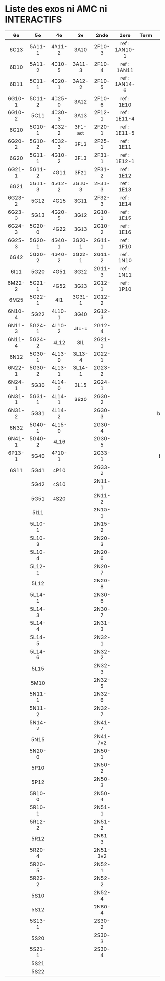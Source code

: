# Liste des exos ni AMC ni INTERACTIFS

|6e|5e|4e|3e|2nde|1ere|Term|Reste|
|:-:|:-:|:-:|:-:|:-:|:-:|:-:|:-:|
|6C13|5A11-1|4A11-2|3A10|2F10-3|ref : 1AN10-1||MG32_3F13|
|6D10|5A11-2|4C10-5|3A11-3|2F10-4|ref : 1AN11||beta2F31|
|6D11|5C11-1|4C20-1|3A12-2|2F10-5|ref : 1AN14-6||beta3F23|
|6G10-1|5C11-2|4C25-0|3A12|2F10-6|ref : 1E10||beta3G15|
|6G10-2|5C11|4C30-3|3A13|2F12-1|ref : 1E11-4||beta3G41|
|6G10|5G10-1|4C32-2|3F1-act|2F20-1|ref : 1E11-5||beta3S20-1|
|6G20-2|5G10-2|4C32-3|3F12|2F25-1|ref : 1E11||beta3s21|
|6G20|5G11-1|4G10-2|3F13|2F31-1|ref : 1E12-1||beta4C31|
|6G21-1|5G11-2|4G11|3F21|2F31-2|ref : 1E12||beta4G20-3|
|6G21|5G11-3|4G12-2|3G10-3|2F31-3|ref : 1E13||beta4G20-4|
|6G23-2|5G12|4G15|3G11|2F32-3|ref : 1E14||beta5G30-2|
|6G23-3|5G13|4G20-5|3G12|2G10-1|ref : 1E15||beta6C33-1|
|6G24-3|5G20-0|4G22|3G13|2G10-2|ref : 1E16||beta6test2|
|6G25-3|5G20-1|4G40-1|3G20-1|2G11-1|ref : 1F10||beta6test2021|
|6G42|5G20-2|4G40-2|3G22-1|2G11-2|ref : 1N10||betaAleaFigure|
|6I11|5G20|4G51|3G22|2G11-3|ref : 1N11||betaAsymptotesObliques|
|6M22-2|5G21-1|4G52|3G23|2G12-1|ref : 1P10||betaEqCarreDansC|
|6M25|5G22-1|4I1|3G31-1|2G12-2|||betaEquations|
|6N10-4|5G22|4L10-1|3G40|2G12-3|||betaEquationsLog|
|6N11-3|5G24-1|4L10-2|3I1-1|2G12-4|||betaEqValAbs|
|6N11-4|5G24-2|4L12|3I1|2G21-1|||betaExo3d|
|6N12|5G30-1|4L13-0|3L13-4|2G22-1|||betaExoLimite|
|6N22-1|5G30-2|4L13-1|3L14-1|2G23-2|||betaExoSimpleMatthieu|
|6N24-1|5G30|4L14-0|3L15|2G24-1|||betaModele10_simple_question-reponse|
|6N31-1|5G31-1|4L14-1|3S20|2G30-2|||betaModele11_parametrable|
|6N31-2|5G31|4L14-2||2G30-3|||betaModele20_plusieurs_types_de_questions|
|6N32|5G40-1|4L15-0||2G30-4|||betaModele21_parametrables|
|6N41-1|5G40-2|4L16||2G30-5|||betaModele22_avec_une_serie_de_valeurs|
|6P13-1|5G40|4P10-1||2G33-1|||betaModele30_constructions_géométriques|
|6S11|5G41|4P10||2G33-2|||betaModele31_parametrables|
||5G42|4S10||2N11-1|||betaModele40_tableau_proportionnalite|
||5G51|4S20||2N11-2|||betaModele41_tableau_signes_variations|
||5I11|||2N15-1|||betaModele50_Mathsteps|
||5L10-1|||2N15-2|||betaProbaAouB|
||5L10-3|||2N20-3|||betaProbabilites|
||5L10-4|||2N20-6|||betaProbabilitesJC|
||5L12-1|||2N20-7|||betaProblemesConcretPourcentage|
||5L12|||2N20-8|||betaPuissances|
||5L14-1|||2N30-6|||betarotation3d|
||5L14-3|||2N30-7|||betaSpline|
||5L14-4|||2N31-3|||betaSys2x2CombLin|
||5L14-5|||2N32-1|||betaTestRapporteur|
||5L14-6|||2N32-2|||betaTracerParabole|
||5L15|||2N32-3|||moule_a_exo_mathalea|
||5M10|||2N32-5|||moule_a_exo_mathalea2d|
||5N11-1|||2N32-6|||c3C10-2|
||5N11-2|||2N32-7|||c3I11|
||5N14-2|||2N41-7|||c3N10|
||5N15|||2N41-7v2|||c3N23|
||5N20-0|||2N50-1|||can6I01|
||5P10|||2N50-2|||CM020|
||5P12|||2N50-3|||CM021|
||5R10-0|||2N50-4|||ExC100|
||5R10-1|||2N51-1|||HPC100|
||5R12-2|||2N51-2|||PEA11-1|
||5R12|||2N51-3|||PEA11|
||5R20-4|||2N51-3v2|||PEA12|
||5R20-5|||2N52-1|||PEA13|
||5R22-2|||2N52-2|||PEG20|
||5S10|||2N52-4|||PEG21|
||5S12|||2N60-4|||PEG22|
||5S13-1|||2S30-2|||PEG23|
||5S20|||2S30-3|||PEG24|
||5S21-1|||2S30-4|||P003|
||5S21||||||P004|
||5S22||||||P005|
